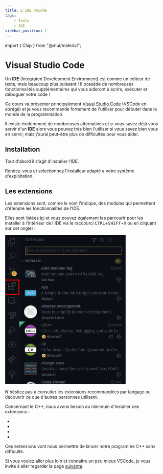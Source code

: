 ```yaml
---
title: L'IDE VSCode
tags:
    - Tools
    - IDE
sidebar_position: 1
---
```


import { Chip } from "@mui/material";

# Visual Studio Code

Un **IDE** (Integrated Development Environment) est comme un éditeur de texte, mais beaucoup plus puissant !
Il possède de nombreuses fonctionnalités supplémentaires qui vous aideront à écrire, exécuter et déboguer votre code !

Ce cours va présenter principalement [Visual Studio Code](https://code.visualstudio.comp) (VSCode en abrégé) et je vous recommande fortement de l'utiliser pour débuter dans le monde de la programmation.

Il existe évidemment de nombreuses alternatives et si vous savez déjà vous servir d'un **IDE** alors vous pouvez très bien l'utiliser si vous savez bien vous en servir, mais j'aurai peut-être plus de difficultés pour vous aider.

## Installation

Tout d'abord il s'agit d'installer l'IDE.

Rendez-vous <Chip label="ici" component="a" href="https://code.visualstudio.com/"  size="small" variant="contained" color="primary" clickable/> et sélectionnez l'installeur adapté à votre système d'exploitation.

## Les extensions

Les extensions sont, comme le nom l'indique, des modules qui permettent d'étendre les fonctionnalités de l'IDE.

Elles sont listées [ici](https://marketplace.visualstudio.com/vscode) et vous pouvez également les parcourir pour les installer à l'intérieur de l'IDE via le raccourci <kbd>CTRL</kbd>+<kbd>SHIFT</kbd>+<kbd>X</kbd> ou en cliquant sur cet onglet :

![](IDE_imgs/VSCode_extensionsPanel.png)

N'hésitez pas à consulter les extensions recommandées par langage ou découvrir ce que d'autres personnes utilisent.

Concernant le C++, nous avons besoin au minimum d'installer ces extensions :
- <VSCodeExtension id="ms-vscode.cpptools-extension-pack"/>
- <VSCodeExtension id="twxs.cmake"/>
- <VSCodeExtension id="SteveBushResearch.BuildOutputColorizer"/>
- <VSCodeExtension id="usernamehw.errorlens"/>

Ces extensions vont nous permettre de lancer notre programme C++ sans difficulté.

Si vous voulez aller plus loin et connaître un peu mieux VSCode, je vous invite à aller regarder la page [suivante](/Annexes/VSCode).
